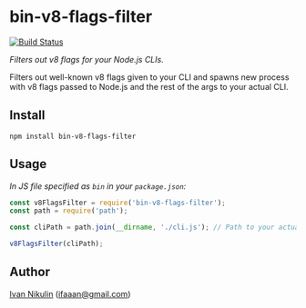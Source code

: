 # bin-v8-flags-filter
[![Build Status](https://api.travis-ci.org/inikulin/bin-v8-flags-filter.svg)](https://travis-ci.org/inikulin/bin-v8-flags-filter)

*Filters out v8 flags for your Node.js CLIs.*

Filters out well-known v8 flags given to your CLI and spawns new process with v8 flags passed to Node.js and the rest
of the args to your actual CLI.

## Install
```
npm install bin-v8-flags-filter
```

## Usage
*In JS file specified as `bin` in your `package.json`:*
```js
const v8FlagsFilter = require('bin-v8-flags-filter');
const path = require('path');

const cliPath = path.join(__dirname, './cli.js'); // Path to your actual CLI file that contains app code.

v8FlagsFilter(cliPath);
```

## Author
[Ivan Nikulin](https://github.com/inikulin) (ifaaan@gmail.com)
